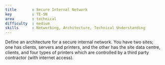 ```yaml
---
title       : Secure Internal Network
key         : TE-SN
area        : technical
difficulty  : medium
skills      : Networking, Architecture, Technical Understanding
---
```


Define an architecture for a secure internal network. You have two sites; one has clients, servers and printers, and the other has the site data centre, clients, and four types of printers which are controlled by a third party contractor (with internet access).
